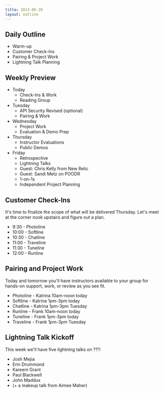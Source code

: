 ```yaml
---
title: 2013-05-20
layout: outline
---
```


## Daily Outline

* Warm-up
* Customer Check-Ins
* Pairing & Project Work
* Lightning Talk Planning

## Weekly Preview

* Today
  * Check-Ins & Work
  * Reading Group
* Tuesday
  * API Security Revised (optional)
  * Pairing & Work
* Wednesday
  * Project Work
  * Evaluation & Demo Prep
* Thursday
  * Instructor Evaluations
  * Public Demos
* Friday
  * Retrospective
  * Lightning Talks
  * Guest: Chris Kelly from New Relic
  * Guest: Sandi Metz on POODR
  * 1-on-1s
  * Independent Project Planning

## Customer Check-Ins

It's time to finalize the scope of what will be delivered Thursday. Let's meet at the corner nook upstairs and figure out a plan.

* 9:30 - Photoline
* 10:00 - Softline
* 10:30 - Chatline
* 11:00 - Traveline
* 11:30 - Tuneline
* 12:00 - Runline

## Pairing and Project Work

Today and tomorrow you'll have instructors available to your group for hands-on support, work, or review as you see fit.

* Photoline - Katrina 10am-noon today
* Softline - Katrina 1pm-3pm today
* Chatline - Katrina 1pm-3pm Tuesday
* Runline - Frank 10am-noon today
* Tuneline - Frank 1pm-3pm today
* Traveline - Frank 1pm-3pm Tuesday

## Lightning Talk Kickoff

This week we'll have five lightning talks on ???:

* Josh Mejia
* Erin Drummond
* Kareem Grant
* Paul Blackwell
* John Maddux
* (+ a makeup talk from Aimee Maher)
